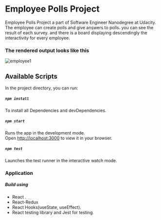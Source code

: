 # Employee Polls Project

Employee Polls Project a part of Software Engineer Nanodegree at Udacity. The employee can create polls and give answers to polls. you can see the result of each survey. and there is a board displaying descendingly the interactivity for every employee.

### The rendered output looks like this

![employee1](https://user-images.githubusercontent.com/67834807/182600631-9dda714c-a3d6-4601-962b-4e650fa20604.png)

## Available Scripts

In the project directory, you can run:

##### `npm install`

To install all Dependencies and devDependencies.

##### `npm start`

Runs the app in the development mode.\
Open [http://localhost:3000](http://localhost:3000) to view it in your browser.

##### `npm test`

Launches the test runner in the interactive watch mode.

### Application

##### Build using

- React .
- React-Redux
- React Hooks(useState, useEffect).
- React testing library and Jest for testing.
